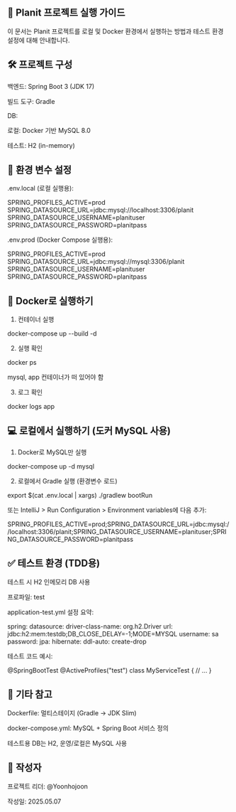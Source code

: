 ## 🚀 Planit 프로젝트 실행 가이드

이 문서는 Planit 프로젝트를 로컬 및 Docker 환경에서 실행하는 방법과 테스트 환경 설정에 대해 안내합니다.

## 🛠️ 프로젝트 구성

백엔드: Spring Boot 3 (JDK 17)

빌드 도구: Gradle

DB:

로컬: Docker 기반 MySQL 8.0

테스트: H2 (in-memory)

## 🧩 환경 변수 설정

.env.local (로컬 실행용):

SPRING_PROFILES_ACTIVE=prod
SPRING_DATASOURCE_URL=jdbc:mysql://localhost:3306/planit
SPRING_DATASOURCE_USERNAME=planituser
SPRING_DATASOURCE_PASSWORD=planitpass

.env.prod (Docker Compose 실행용):

SPRING_PROFILES_ACTIVE=prod
SPRING_DATASOURCE_URL=jdbc:mysql://mysql:3306/planit
SPRING_DATASOURCE_USERNAME=planituser
SPRING_DATASOURCE_PASSWORD=planitpass

## 🐳 Docker로 실행하기

1. 컨테이너 실행

docker-compose up --build -d

2. 실행 확인

docker ps

mysql, app 컨테이너가 떠 있어야 함

3. 로그 확인

docker logs app

## 💻 로컬에서 실행하기 (도커 MySQL 사용)

1. Docker로 MySQL만 실행

docker-compose up -d mysql

2. 로컬에서 Gradle 실행 (환경변수 로드)

export $(cat .env.local | xargs)
./gradlew bootRun

또는 IntelliJ > Run Configuration > Environment variables에 다음 추가:

SPRING_PROFILES_ACTIVE=prod;SPRING_DATASOURCE_URL=jdbc:mysql://localhost:3306/planit;SPRING_DATASOURCE_USERNAME=planituser;SPRING_DATASOURCE_PASSWORD=planitpass

## ✅ 테스트 환경 (TDD용)

테스트 시 H2 인메모리 DB 사용

프로파일: test

application-test.yml 설정 요약:

spring:
  datasource:
    driver-class-name: org.h2.Driver
    url: jdbc:h2:mem:testdb;DB_CLOSE_DELAY=-1;MODE=MYSQL
    username: sa
    password:
  jpa:
    hibernate:
      ddl-auto: create-drop

테스트 코드 예시:

@SpringBootTest
@ActiveProfiles("test")
class MyServiceTest {
    // ...
}

## 📂 기타 참고

Dockerfile: 멀티스테이지 (Gradle → JDK Slim)

docker-compose.yml: MySQL + Spring Boot 서비스 정의

테스트용 DB는 H2, 운영/로컬은 MySQL 사용

## 📝 작성자

프로젝트 리더: @Yoonhojoon

작성일: 2025.05.07


